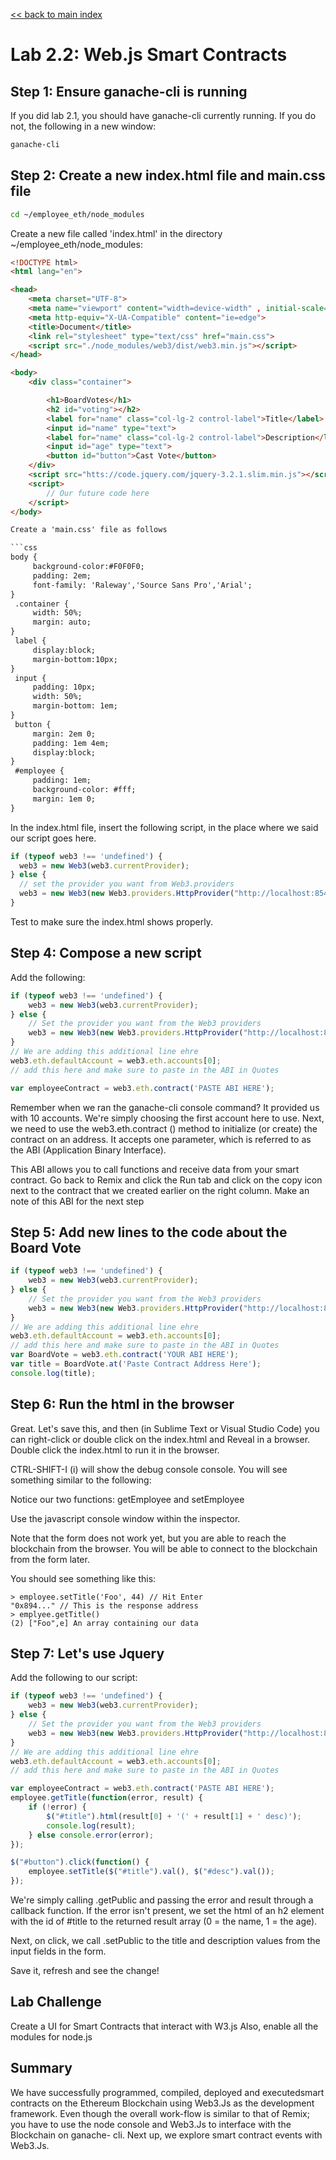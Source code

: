 [<< back to main index](../README.md)

Lab 2.2: Web.js Smart Contracts
===============================

## Step 1: Ensure ganache-cli is running

If you did lab 2.1, you should have ganache-cli currently running. If you do not, the following in a new window:

```bash
ganache-cli
```

## Step 2: Create a new index.html file and main.css file

```bash
cd ~/employee_eth/node_modules
```

Create a new file called 'index.html' in the directory ~/employee_eth/node_modules:

```html
<!DOCTYPE html>
<html lang="en">

<head>
    <meta charset="UTF-8">
    <meta name="viewport" content="width=device-width" , initial-scale="1.0">
    <meta http-equiv="X-UA-Compatible" content="ie=edge">
    <title>Document</title>
    <link rel="stylesheet" type="text/css" href="main.css">
    <script src="./node_modules/web3/dist/web3.min.js"></script>
</head>

<body>
    <div class="container">

        <h1>BoardVotes</h1>
        <h2 id="voting"></h2>
        <label for="name" class="col-lg-2 control-label">Title</label>
        <input id="name" type="text">
        <label for="name" class="col-lg-2 control-label">Description</label>
        <input id="age" type="text">
        <button id="button">Cast Vote</button>
    </div>
    <script src="htts://code.jquery.com/jquery-3.2.1.slim.min.js"></script>
    <script>
        // Our future code here
    </script>
</body>

Create a 'main.css' file as follows

```css
body {
     background-color:#F0F0F0;
     padding: 2em;
     font-family: 'Raleway','Source Sans Pro','Arial';
}
 .container {
     width: 50%;
     margin: auto;
}
 label {
     display:block;
     margin-bottom:10px;
}
 input {
     padding: 10px;
     width: 50%;
     margin-bottom: 1em;
}
 button {
     margin: 2em 0;
     padding: 1em 4em;
     display:block;
}
 #employee {
     padding: 1em;
     background-color: #fff;
     margin: 1em 0;
}

```


In the index.html file, insert the following script, in the place where we said our script goes here.

```javascript
if (typeof web3 !== 'undefined') {
  web3 = new Web3(web3.currentProvider);
} else {
  // set the provider you want from Web3.providers
  web3 = new Web3(new Web3.providers.HttpProvider("http://localhost:8545"));
}
```

Test to make sure the index.html shows properly.

## Step 4: Compose a new script

Add the following:

```javascript
if (typeof web3 !== 'undefined') {
    web3 = new Web3(web3.currentProvider);
} else {
    // Set the provider you want from the Web3 providers
    web3 = new Web3(new Web3.providers.HttpProvider("http://localhost:8545"));
}
// We are adding this additional line ehre
web3.eth.defaultAccount = web3.eth.accounts[0];
// add this here and make sure to paste in the ABI in Quotes

var employeeContract = web3.eth.contract('PASTE ABI HERE');
```

Remember when we ran the ganache-cli console command? It provided us with 10
accounts. We're simply choosing the first account here to use.
Next, we need to use the web3.eth.contract () method to initialize (or create) the
contract on an address. It accepts one parameter, which is referred to as the ABI
(Application Binary Interface).

This ABI allows you to call functions and receive data from your smart contract.
Go back to Remix and click the Run tab and click on the copy icon next to the contract that we created earlier on the right column.
Make an note of this ABI for the next step

## Step 5: Add new lines to the code about the Board Vote 

```javascript
if (typeof web3 !== 'undefined') {
    web3 = new Web3(web3.currentProvider);
} else {
    // Set the provider you want from the Web3 providers
    web3 = new Web3(new Web3.providers.HttpProvider("http://localhost:8545"));
}
// We are adding this additional line ehre
web3.eth.defaultAccount = web3.eth.accounts[0];
// add this here and make sure to paste in the ABI in Quotes
var BoardVote = web3.eth.contract('YOUR ABI HERE');
var title = BoardVote.at('Paste Contract Address Here');
console.log(title);
```

## Step 6: Run the html in the browser

Great. Let's save this, and then (in Sublime Text or Visual Studio Code) you can right-click or double click on the index.html and Reveal in a browser. Double click the index.html to run it in the browser.

CTRL-SHIFT-I (i) will show the debug console console. You will see something similar to the following:

Notice our two functions: getEmployee and setEmployee

Use the javascript console window within the inspector.  

Note that the form does not work yet, but you are able to reach the blockchain from the browser. You will  be able to connect to the
blockchain from the form later.

You should see something like this:

```console
> employee.setTitle('Foo', 44) // Hit Enter
"0x894..." // This is the response address
> emplyee.getTitle()
(2) ["Foo",e] An array containing our data

```


## Step 7: Let's use Jquery 

Add the following to our script:

```javascript
if (typeof web3 !== 'undefined') {
    web3 = new Web3(web3.currentProvider);
} else {
    // Set the provider you want from the Web3 providers
    web3 = new Web3(new Web3.providers.HttpProvider("http://localhost:8545"));
}
// We are adding this additional line ehre
web3.eth.defaultAccount = web3.eth.accounts[0];
// add this here and make sure to paste in the ABI in Quotes

var employeeContract = web3.eth.contract('PASTE ABI HERE');
employee.getTitle(function(error, result) {
    if (!error) {
        $("#title").html(result[0] + '(' + result[1] + ' desc)');
        console.log(result);
    } else console.error(error);
});

$("#button").click(function() {
    employee.setTitle($("#title").val(), $("#desc").val());
});
```

We're simply calling .getPublic and passing the error and result through a callback
function. If the error isn't present, we set the html of an h2 element with the id of
#title to the returned result array (0 = the name, 1 = the age).

Next, on click, we call .setPublic to the title and description values from the
input fields in the form.

Save it, refresh and see the change!

## Lab Challenge
Create a UI for Smart Contracts that interact with W3.js Also, enable all the modules for node.js

## Summary

We have successfully programmed, compiled, deployed and executedsmart contracts on the Ethereum Blockchain using Web3.Js as the development framework. Even though the overall work-flow is similar to that of Remix; you have to use the node console and Web3.Js to interface with the Blockchain on ganache- cli.
Next up, we explore smart contract events with Web3.Js.
